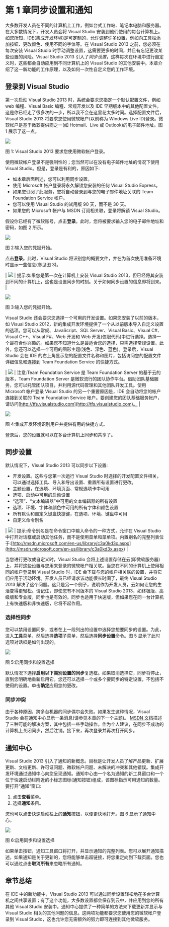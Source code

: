 # 第 1 章同步设置和通知

大多数开发人员在不同的计算机上工作，例如台式工作站、笔记本电脑和服务器。在大多数情况下，开发人员会将 Visual Studio 安装到他们使用的每台计算机上。如您所知，IDE(集成开发环境)是可定制的，允许调整许多设置，例如向工具栏添加按钮、更改颜色、使用不同的字体等。在 Visual Studio 2013 之前，您必须在每次安装 Visual Studio 时手动调整设置，这需要更多的时间，并且有忘记更改某些设置的风险。Visual Studio 2013 引入了*同步设置*，这样每次在环境中进行自定义时，这些都会自动应用到不同计算机上的 Visual Studio 的其他安装中。本章介绍了这一新功能的工作原理，以及如何一次性自定义您的工作环境。

## 登录到 Visual Studio

第一次启动 Visual Studio 2013 时，系统会要求您指定一个默认配置文件，例如 web 编程、Visual Basic 编程、常规开发以及 IDE 早期版本中的其他配置文件。这是你已经走了很多次的一步，所以我不会在这里花太多时间。选择配置文件后，Visual Studio 2013 将要求您使用微软帐户(以前称为 Windows Live ID)登录。微软帐户是基于微软提供商之一(如 Hotmail、Live 或 Outlook)的电子邮件地址。图 1 展示了这一点。

![](img/image001.png)

图 1: Visual Studio 2013 要求您使用微软帐户登录。

使用微软帐户登录不是强制性的；您当然可以在没有电子邮件地址的情况下使用 Visual Studio。但是，登录是有利的，原因如下:

*   如本章后面所述，您可以利用同步设置。
*   使用 Microsoft 帐户登录将永久解锁您安装的任何 Visual Studio Express。
*   如果您订阅了此服务，您将自动登录到与您的电子邮件地址关联的 Team Foundation Service 帐户。
*   您可以使用 Visual Studio 的试用版 90 天，而不是 30 天。
*   如果您的 Microsoft 帐户与 MSDN 订阅相关联，登录将解锁 Visual Studio。

假设你已经有了微软账号，点击**登录**。此时，您将被要求输入您的电子邮件地址和密码，如图 2 所示。

![](img/image002.png)

图 2:输入您的凭据开始。

点击**登录**。此时，Visual Studio 将识别您的概要文件，并在为首次使用准备环境时显示一些信息(参见图 3)。

| ![](img/tip.png) | 提示:如果您是第一次在计算机上安装 Visual Studio 2013，但已经将其安装到不同的计算机上，这也是设置同步的时刻。关于如何同步设置的信息即将到来。 |

![](img/image004.png)

图 3:输入您的凭据开始。

Visual Studio 还会要求您选择一个可用的开发设置。如果您安装了以前的版本，如 Visual Studio 2012，新的集成开发环境提供了一个从以前版本导入自定义设置的选项。您可以从常规、JavaScript、SQL Server、Visual Basic、Visual C#、Visual C++、Visual F#、Web 开发和 Web 开发(仅限代码)中进行选择。选择一个最符合你兴趣的。如果您不知道什么是最适合您的选择，只需选择常规设置。此外，您还可以选择一个可用的图形主题(浅色、深色、蓝色)。登录后，Visual Studio 会在 IDE 的右上角显示您的配置文件名称和图片，包括访问您的配置文件详细信息和连接到 Team Foundation Service 的快捷方式。

| ![](img/note.png) | 注意:Team Foundation Service 是 Team Foundation Server 的基于云的版本，Team Foundation Server 是微软流行的团队协作平台。借助团队基础服务，您可以托管团队项目，并利用源代码管理和其他团队开发工具。使用 Microsoft 帐户登录 Visual Studio 的另一个重要原因是，IDE 会自动将您的帐户连接到关联的 Team Foundation Service 帐户。要创建您的团队基础服务帐户，请访问[http://tfs.visualstudio.com](http://tfs.visualstudio.com)。 |

![](img/image006.jpg)

图 4:集成开发环境识别用户并提供有用的快捷方式。

登录后，您的设置就可以在多台计算机上同步和共享了。

## 同步设置

默认情况下，Visual Studio 2013 可以同步以下设置:

*   开发设置。这些与您第一次运行 Visual Studio 时选择的开发配置文件相关，可以通过选择工具、导入和导出设置、重置所有设置进行更改。
*   主题设置，在选项、环境页面、常规选项卡中可用
*   选项、启动中可用的启动设置
*   “选项”、“文本编辑器”中可用的文本编辑器的所有设置
*   选项、环境、字体和颜色中可用的所有字体和颜色设置
*   所有默认和自定义键盘快捷键，在选项、环境、键盘中可用
*   自定义命令别名

| ![](img/tip.png) | 提示:命令别名是在命令窗口中输入命令的一种方式，允许在 Visual Studio 中打开对话框或启动其他任务，而不是使用菜单和菜单项。内置别名的完整列表位于:[http://msdn.microsoft.com/en-us/library/c3a0kd3x.aspx](http://msdn.microsoft.com/en-us/library/c3a0kd3x.aspx) |

当您进行更改或自定义时，Visual Studio 会将上述设置存储在云(即微软服务器)上，并将这些设置与您用来登录的微软帐户相关联。当您在不同的计算机上使用相同的帐户登录到 Visual Studio 时，IDE 会下载与您的帐户相关联的设置，并将它们应用于活动环境。开发人员已经请求该功能很长时间了，最终 Visual Studio 2013 解决了这个问题。这只是另一个例子，说明作为开发人员，云如何让您的生活变得更轻松。请记住，即使您有不同版本的 Visual Studio 2013，如终极版、高级版和专业版，同步也是有效的。同步也适用于快速版，但如果您在同一台计算机上有快速版和非快速版，它将不起作用。

### 选择性同步

您可以禁用设置同步，或者在上一段列出的设置中选择您想要同步的设置。为此，进入**工具**菜单，然后选择**选项**子菜单，然后选择**同步设置**命令。图 5 显示了此时选项对话框是如何出现的。

![](img/image007.jpg)

图 5:启用同步和设置选择

默认情况下选择**启用以下类别设置的同步**复选框。如果取消选择它，同步将停止，直到您明确地重新启用它。您还可以选择一个或多个要同步的特定设置，不包括不使用的设置。单击**确定**应用您的更改。

### 同步冲突

由于各种原因，跨多台机器的同步偶尔会失败。如果发生这种情况，Visual Studio 会在通知中心显示一条消息(请参见本章的下一个主题)。 [MSDN 文档](http://msdn.microsoft.com/en-us/library/dn135229(v=vs.120).aspx)描述了三种可能的解决方案，其中包括一些手动操作。作为个人建议，在同步不成功的计算机上关闭同步，然后注销。接下来，再次登录并再次打开同步。

## 通知中心

Visual Studio 2013 引入了通知的新概念。目标是让开发人员了解产品更新、扩展更新、文档更新、许可证问题、微软帐户问题、未解决的冲突和其他错误。集成开发环境通过通知中心向您呈现通知。通知中心由一个名为通知的新工具窗口和一个位于快速启动栏附近的小标志图标(通知按钮)组成，该图标指示可用通知的数量。要打开“通知”窗口:

1.  点击**查看**菜单。
2.  选择**通知**条目。

您也可以点击快速启动栏上的**通知**按钮，以便更快地打开。图 6 显示了通知中心。

![](img/image008.jpg)

图 6:启用同步和设置选择

如果单击按钮，通知工具窗口将打开，并显示通知的完整列表。您可以展开通知描述，如果通知是关于更新的，您将能够单击超链接，将您重定向到下载页面。您也可以通过点击**取消所有**来忽略所有通知。

## 章节总结

在 IDE 中的新功能中，Visual Studio 2013 可以通过同步设置轻松地在多台计算机之间共享设置；有了这个功能，大多数设置都会保存到云中，并应用到您的所有其他 Visual Studio 安装中。通知中心提供了一种简单的方法来下载更新并显示与 Visual Studio 相关的其他问题的信息。这两项功能都要求您使用您的微软帐户登录到 Visual Studio，这也允许您无需额外的努力即可连接到其他微软服务。